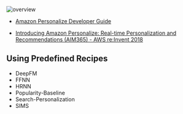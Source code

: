 ![overview](https://user-images.githubusercontent.com/8856857/52021190-347d2300-2548-11e9-9f72-4ea850d2bf87.PNG)

* [Amazon Personalize Developer Guide](https://docs.aws.amazon.com/personalize/latest/dg/what-is-personalize.html)

* [Introducing Amazon Personalize: Real-time Personalization and Recommendations (AIM365) - AWS re:Invent 2018](https://www.slideshare.net/AmazonWebServices/new-launch-introducing-amazon-personalize-realtime-personalization-and-recommendations-aim365-aws-reinvent-2018-126234959)

## Using Predefined Recipes

* DeepFM
* FFNN
* HRNN
* Popularity-Baseline
* Search-Personalization
* SIMS
